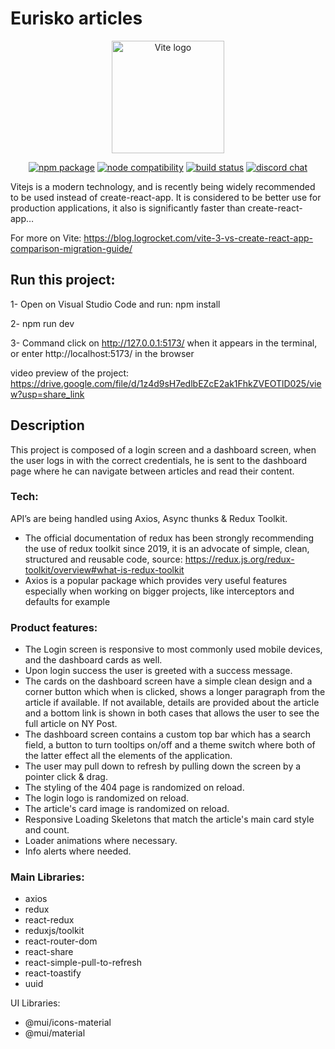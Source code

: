 # Eurisko articles

<p align="center">
  <a href="https://vitejs.dev" target="_blank" rel="noopener noreferrer">
    <img width="180" src="https://vitejs.dev/logo.svg" alt="Vite logo">
  </a>
</p>



<p align="center">
  <a href="https://npmjs.com/package/vite"><img src="https://img.shields.io/npm/v/vite.svg" alt="npm package"></a>
  <a href="https://nodejs.org/en/about/releases/"><img src="https://img.shields.io/node/v/vite.svg" alt="node compatibility"></a>
  <a href="https://github.com/vitejs/vite/actions/workflows/ci.yml"><img src="https://github.com/vitejs/vite/actions/workflows/ci.yml/badge.svg?branch=main" alt="build status"></a>
  <a href="https://chat.vitejs.dev"><img src="https://img.shields.io/badge/chat-discord-blue?style=flat&logo=discord" alt="discord chat"></a>
</p>

Vitejs is a modern technology, and is recently being widely recommended to be used instead of create-react-app. It is considered to be better use for production applications, it also is significantly faster than create-react-app…

For more on Vite: https://blog.logrocket.com/vite-3-vs-create-react-app-comparison-migration-guide/

## Run this project:

1- Open on Visual Studio Code and run: npm install 

2- npm run dev

3- Command click on http://127.0.0.1:5173/ when it appears in the terminal, or enter http://localhost:5173/ in the browser

video preview of the project: https://drive.google.com/file/d/1z4d9sH7edlbEZcE2ak1FhkZVEOTlD025/view?usp=share_link

## Description
This project is composed of a login screen and a dashboard screen, when the user logs in with the correct credentials, he is sent to the dashboard page where he can navigate between articles and read their content.

### Tech: 
API’s are being handled using Axios, Async thunks & Redux Toolkit. 
- The official documentation of redux has been strongly recommending the use of redux toolkit since 2019, it is an advocate of simple, clean, structured and reusable code, source: https://redux.js.org/redux-toolkit/overview#what-is-redux-toolkit
- Axios is a popular package which provides very useful features especially when working on bigger projects, like interceptors and defaults for example

### Product features:
- The Login screen is responsive to most commonly used mobile devices, and the dashboard cards as well.
- Upon login success the user is greeted with a success message.
- The cards on the dashboard screen have a simple clean design and a corner button which when is clicked, shows a longer paragraph from the article if available. If not available, details are provided about the article and a bottom link is shown in both cases that allows the user to see the full article on NY Post.
- The dashboard screen contains a custom top bar which has a search field, a button to turn tooltips on/off and a theme switch where both of the latter effect all the elements of the application.
- The user may pull down to refresh by pulling down the screen by a pointer click & drag.
- The styling of the 404 page is randomized on reload.
- The login logo is randomized on reload.
- The article's card image is randomized on reload.
- Responsive Loading Skeletons that match the article's main card style and count.
- Loader animations where necessary.
- Info alerts where needed.

### Main Libraries:
- axios
- redux
- react-redux
- reduxjs/toolkit
- react-router-dom
- react-share
- react-simple-pull-to-refresh
- react-toastify
- uuid

UI Libraries:
- @mui/icons-material
- @mui/material












